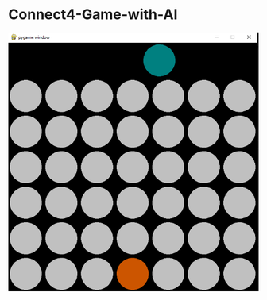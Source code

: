 # Connect4-Game-with-AI

![Game](https://github.com/fcimahmoud/Connect4-Game-with-AI/blob/main/Screen%20shots/design.PNG)
